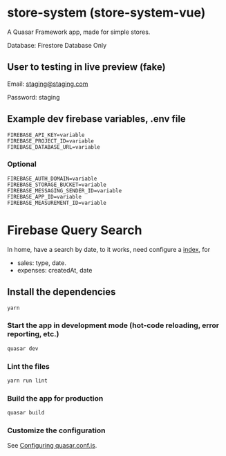 # store-system (store-system-vue)

A Quasar Framework app, made for simple stores.

Database: Firestore Database Only
## User to testing in live preview (fake)

Email: staging@staging.com

Password: staging

## Example dev  firebase variables, .env file

```
FIREBASE_API_KEY=variable
FIREBASE_PROJECT_ID=variable
FIREBASE_DATABASE_URL=variable
```
### Optional
```
FIREBASE_AUTH_DOMAIN=variable
FIREBASE_STORAGE_BUCKET=variable
FIREBASE_MESSAGING_SENDER_ID=variable
FIREBASE_APP_ID=variable
FIREBASE_MEASUREMENT_ID=variable
```

# Firebase Query Search

In home, have a search by date, to it works, need configure a [index](https://console.cloud.google.com/firestore/indexes/composite), for 
- sales: type, date.
- expenses:  createdAt, date
## Install the dependencies
```bash
yarn
```

### Start the app in development mode (hot-code reloading, error reporting, etc.)
```bash
quasar dev
```

### Lint the files
```bash
yarn run lint
```

### Build the app for production
```bash
quasar build
```

### Customize the configuration
See [Configuring quasar.conf.js](https://v2.quasar.dev/quasar-cli/quasar-conf-js).
